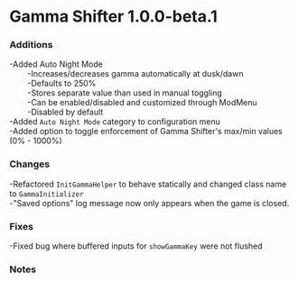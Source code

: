 # Gamma Shifter 1.0.0-beta.1

### Additions
-Added Auto Night Mode<br>
&ensp;&ensp;&ensp;&ensp; -Increases/decreases gamma automatically at dusk/dawn <br>
&ensp;&ensp;&ensp;&ensp; -Defaults to 250% <br>
&ensp;&ensp;&ensp;&ensp; -Stores separate value than used in manual toggling <br>
&ensp;&ensp;&ensp;&ensp; -Can be enabled/disabled and customized through ModMenu <br>
&ensp;&ensp;&ensp;&ensp; -Disabled by default <br>
-Added `Auto Night Mode` category to configuration menu <br>
-Added option to toggle enforcement of Gamma Shifter's max/min values (0% - 1000%) <br>

### Changes
-Refactored `InitGammaHelper` to behave statically and changed class name to `GammaInitializer` <br>
-"Saved options" log message now only appears when the game is closed. <br>

### Fixes
-Fixed bug where buffered inputs for `showGammaKey` were not flushed <br>

### Notes
